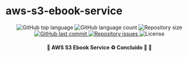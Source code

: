 # aws-s3-ebook-service

<p align="center">
  <img alt="GitHub top language" src="https://img.shields.io/github/languages/top/leandro-barros/aws-s3-ebook-service.svg">

  <img alt="GitHub language count" src="https://img.shields.io/github/languages/count/leandro-barros/aws-s3-ebook-service.svg">

  <img alt="Repository size" src="https://img.shields.io/github/repo-size/leandro-barros/aws-s3-ebook-service.svg">
  
  <a href="https://github.com/leandro-barros/aws-s3-ebook-service/commits/master">
    <img alt="GitHub last commit" src="https://img.shields.io/github/last-commit/leandro-barros/aws-s3-ebook-service.svg">
  </a>

  <a href="https://github.com/leandro-barros/aws-s3-ebook-service/issues">
    <img alt="Repository issues" src="https://img.shields.io/github/issues/leandro-barros/aws-s3-ebook-service.svg">
  </a>

  <!--<img alt="GitHub" src="https://img.shields.io/github/license/leandro-barros/aws-s3-ebook-service.svg"> -->
  <img alt="License" src="https://img.shields.io/badge/license-MIT-brightgreen">
</p>

<h4 align="center"> 
	🚧  AWS S3 Ebook Service ♻️ Concluído 🚀 🚧
</h4>
